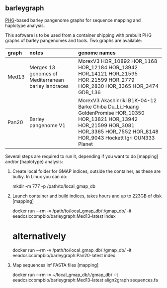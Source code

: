 ## barleygraph

[PHG](https://github.com/maize-genetics/phg_v2)-based barley pangenome graphs for sequence mapping and haplotype analysis.

This software is to be used from a container shipping with prebuilt PHG graphs of barley pangenomes and tools. Two graphs are available:

|graph|notes|genome names|
|:----|:----|:-----------|
|Med13|Merges 13 genomes of Mediterranean barley landraces|MorexV3 HOR_10892 HOR_1168 HOR_12184 HOR_13942 HOR_14121 HOR_21595 HOR_21599 HOR_2779 HOR_2830 HOR_3365 HOR_3474 GDB_136|
|Pan20|Barley pangenome V1|MorexV3 Akashinriki B1K-04-12 Barke Chiba Du_Li_Huang GoldenPromise HOR_10350 HOR_13821 HOR_13942 HOR_21599 HOR_3081 HOR_3365 HOR_7552 HOR_8148 HOR_9043 Hockett Igri OUN333 Planet|

Several steps are required to run it, depending if you want to do [mapping] and/or [haplotype} analysis:

1. Create local folder for GMAP indices, outside the container, as these are bulky. In Linux you can do:

    mkdir -m 777 -p /path/to/local_gmap_db

2. Launch container and build indices, takes hours and up to 223GB of disk [mapping]

    docker run --rm -v /path/to/local_gmap_db/:/gmap_db/ -it eeadcsiccompbio/barleygraph:Med13-latest index

    # alternatively
    docker run --rm -v /path/to/local_gmap_db/:/gmap_db/ -it eeadcsiccompbio/barleygraph:Pan20-latest index
    
3. Map sequences inf FASTA files [mapping]

    docker run --rm -v ~/local_gmap_db/:/gmap_db/ -it eeadcsiccompbio/barleygraph:Med13-latest align2graph sequences.fa

